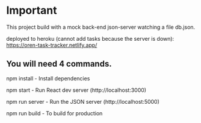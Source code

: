 # Important

This project build with a mock back-end json-server watching a file db.json.

deployed to heroku (cannot add tasks because the server is down): https://oren-task-tracker.netlify.app/

## You will need 4 commands.
npm install - Install dependencies

npm start - Run React dev server (http://localhost:3000)

npm run server - Run the JSON server (http://localhost:5000)

npm run build - To build for production
